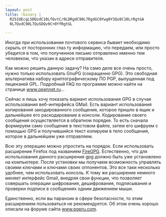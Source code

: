 ```yaml
--- 
layout: post
title: !binary |
  R251UEcgLSDQsdC10LfQvtC/0LDRgdC90L7RgdGC0Ywg0Y3Qu9C10LrRgtGA
  0L7QvdC90L7QuSDQv9C+0YfRgtGL

---
```

Иногда при использовании почтового сервиса бывает необходимо скрыть от посторонних глаз ту информацию, что передаем, или просто убедится в том, что полученное письмо отправлено именно тем человеком, что указан в адресе отправителя.

Как можно решить данную задачу? На само деле все очень просто, нужно только использовать GnuPG (сокращенно GPG). Это свободная альтернатива набору криптографическому ПО PGP, выпущенная под лицензией GPL. Подробный FAQ по программе можно найти на странице <a href="http://www.opennet.ru/docs/RUS/gpg_faq/" target="_blank">www.opennet.ru</a>...

<!--more-->

Сейчас я лишь хочу показать вариант использования GPG в случае использования веб-интерфейса GMail. Есть вариант использования копирования закодированного сообщения, которое пришло в ящик и дальнейшее его раскодирование в консоли. Кодирование своего сообщения осуществляется в обратном порядке. То есть сначала формируем само сообщение в текстовом файле, затем его шифруем с помощью GPG и получившийся текст копируем в тело сообщения, которое в дальнейшем уже отправляем.

Всю эту операцию можно упростить на порядок. Если использовать расширение Firefox под названием <a href="https://addons.mozilla.org/ru/firefox/addon/4645" target="_blank">FireGPG</a>. Естественно, что для использования данного расширения gpg должно быть уже установлено на компьютере. После установки мы получаем возможность управлять своими ключами и ключами своих оппонентов. Это все таки несколько удобнее, чем использовать консоль. К тому же расширение немного меняет интерфейс Gmail, внедряя свои функции, что позволяет совершать операции шифрования, дешифрования, подписывания и проверки подписи в сообщениях одним движением мыши.

Единственно, если вы параноик в сфере безопасности, то этим расширением пользоваться не рекомендуется. Об этом очень хорошо описали на форуме сайта <a href="http://www.pgpru.com/forum/rasshirenijaidopolnenija/pidgingpgestjliplagindljasovmestnojjraboty" target="_blank">www.pgpru.com</a>.
